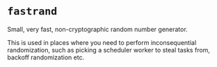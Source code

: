 # `fastrand`

Small, very fast, non-cryptographic random number generator.

This is used in places where you need to perform inconsequential randomization, such as picking a scheduler worker to steal
tasks from, backoff randomization etc.